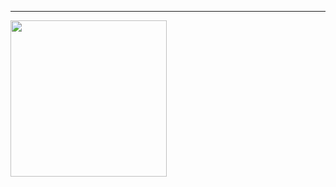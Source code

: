 ----------------------------------------------------------------------------------------------------------------------------
 <img height="250" src="https://raw.githubusercontent.com/laudep/code-gif-generator/master/docs/img/generating.gif">




                      
